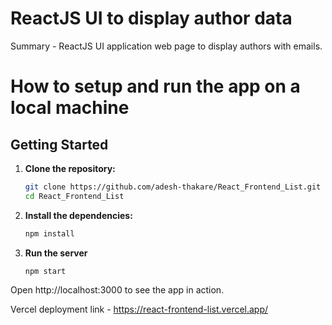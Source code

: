 # ReactJS UI to display author data

Summary - ReactJS UI application web page to display authors with emails.

# How to setup and run the app on a local machine


## Getting Started

1. **Clone the repository:**

   ```bash
   git clone https://github.com/adesh-thakare/React_Frontend_List.git
   cd React_Frontend_List

2. **Install the dependencies:**
     
   ```bash
   npm install

3. **Run the server**

   ```bash
   npm start 

Open http://localhost:3000 to see the app in action.
   
Vercel deployment link - https://react-frontend-list.vercel.app/
